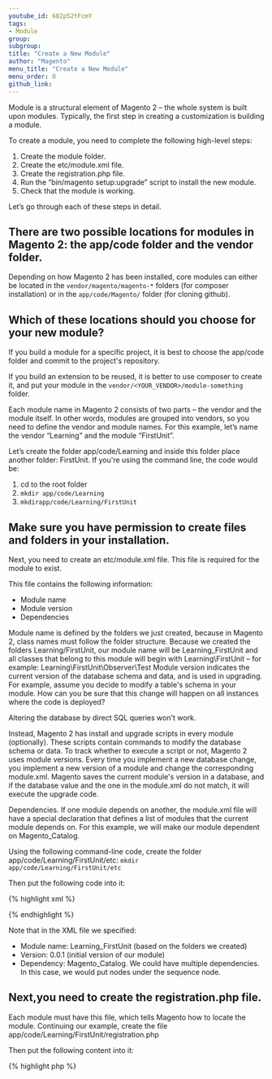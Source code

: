 ```yaml
---
youtube_id: 682p52tFcmY
tags:
- Module
group:
subgroup:
title: "Create a New Module"
author: "Magento"
menu_title: "Create a New Module"
menu_order: 0
github_link:
---
```


Module is a structural element of Magento 2 – the whole system is built upon modules. Typically, the first step in creating a customization is building a module.

To create a module, you need to complete the following high-level steps:

1. Create the module folder.
2. Create the etc/module.xml file.
3. Create the registration.php file.
4. Run the “bin/magento setup:upgrade” script to install the new module.
5. Check that the module is working.

Let’s go through each of these steps in detail.

## There are two possible locations for modules in Magento 2: the app/code folder and the vendor folder.

Depending on how Magento 2 has been installed, core modules can either be located in the <code>vendor/magento/magento-*</code> folders (for composer installation) or in the <code>app/code/Magento/</code> folder (for cloning github).

## Which of these locations should you choose for your new module?

If you build a module for a specific project, it is best to choose the app/code folder and commit to the project's repository.

If you build an extension to be reused, it is better to use composer to create it, and put your module in the <code>vendor/&lt;YOUR_VENDOR&gt;/module-something</code> folder.

Each module name in Magento 2 consists of two parts – the vendor and the module itself. In other words, modules are grouped into vendors, so you need to define the vendor and module names. For this example, let’s name the vendor “Learning” and the module “FirstUnit”.

Let’s create the folder app/code/Learning and inside this folder place another folder: FirstUnit. If you're using the command line, the code would be:

1. cd to the root folder
2. <code>mkdir app/code/Learning</code>
3. <code>mkdirapp/code/Learning/FirstUnit</code>


## Make sure you have permission to create files and folders in your installation.

Next, you need to create an etc/module.xml file. This file is required for the module to exist.

This file contains the following information:

* Module name
* Module version
* Dependencies

Module name is defined by the folders we just created, because in Magento 2, class names must follow the folder structure. Because we created the folders Learning/FirstUnit, our module name will be Learning_FirstUnit and all classes that belong to this module will begin with Learning\FirstUnit – for example: Learning\FirstUnit\Observer\Test
Module version indicates the current version of the database schema and data, and is used in upgrading. For example, assume you decide to modify a table's schema in your module. How can you be sure that this change will happen on all instances where the code is deployed?

Altering the database by direct SQL queries won't work.

Instead, Magento 2 has install and upgrade scripts in every module (optionally). These scripts contain commands to modify the database schema or data. To track whether to execute a script or not, Magento 2 uses module versions. Every time you implement a new database change, you implement a new version of a module and change the corresponding module.xml. Magento saves the current module's version in a database, and if the database value and the one in the module.xml do not match, it will execute the upgrade code.

Dependencies. If one module depends on another, the module.xml file will have a special declaration that defines a list of modules that the current module depends on. For this example, we will make our module dependent on Magento_Catalog.

Using the following command-line code, create the folder app/code/Learning/FirstUnit/etc: <code>mkdir app/code/Learning/FirstUnit/etc</code>

Then put the following code into it:

{% highlight xml %}
<?xml version="1.0"?>
<config xmlns:xsi="http://www.w3.org/2001/XMLSchema-instance" xsi:noNamespaceSchemaLocation="urn:magento:framework:Module/etc/module.xsd">
<module name="Learning_FirstUnit" setup_version="0.0.1"> <sequence>
<module name="Magento_Catalog"/> </sequence>
    </module>
</config>
{% endhighlight %}


Note that in the XML file we specified:
* Module name: Learning_FirstUnit (based on the folders we created)
* Version: 0.0.1 (initial version of our module)
* Dependency: Magento_Catalog. We could have multiple dependencies. In this case, we would put <module
name=”..” /> nodes under the sequence node.

## Next,you need to create the registration.php file.

Each module must have this file, which tells Magento how to locate the module. Continuing our example, create the file
app/code/Learning/FirstUnit/registration.php

Then put the following content into it:

{% highlight php %}
<?php \Magento\Framework\Component\ComponentRegistrar::register(
\Magento\Framework\Component\ComponentRegistrar::MODULE, 'Learning_FirstUnit',
__DIR__
);
{% endhighlight %}

The registration.php is a standardized file that follows the same pattern for all modules.

The only thing that varies is the module name, which in our case is Learning_FirstUnit.

## The next step is to run the “setup:upgrade” command.

Running this command makes your new module active, notifying Magento of its presence.

{% highlight php %}
php bin/magento setup:upgrade
{% endhighlight %}

It should echo a large amount of output, one line of which should be Learning_FirstUnit. Verify that this line of code is there.

## Finally, check that the new module is active.
So far, we haven't added any useful code to our module – it is still empty (and therefore invisible). In order to verify that it has been recognized, check the file app/etc/env.php. It has a list of auto-generated modules that are active.

Never change this list manually!

{% highlight php %}
cat app/etc/env.php | grep Learning_FirstUnit
{% endhighlight %}

Employing these steps, you can successfully create a new module in Magento 2.
